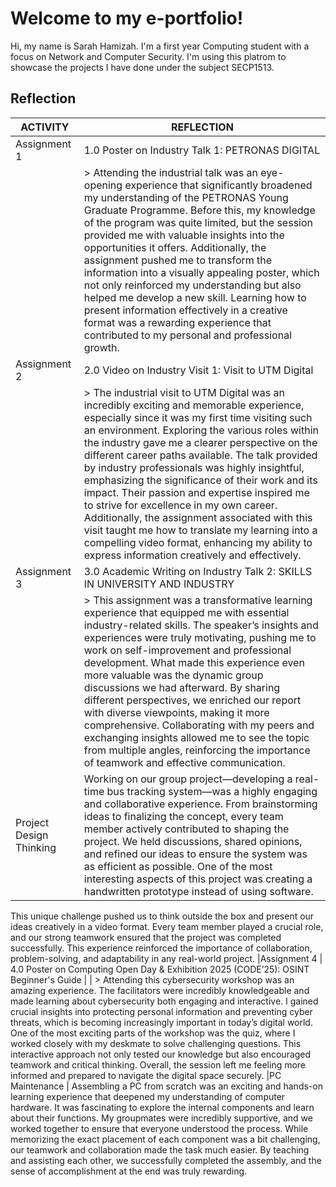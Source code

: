 # Welcome to my e-portfolio!

Hi, my name is Sarah Hamizah. I'm a first year Computing student with a focus on Network and Computer Security. I'm using this platrom to showcase the projects I have done under the subject SECP1513.


## Reflection


|        ACTIVITY        |                                                                      REFLECTION                                                                           |
|------------------------|-----------------------------------------------------------------------------------------------------------------------------------------------------------|
|Assignment 1            | 1.0 Poster on Industry Talk 1: PETRONAS DIGITAL
|                        |     > Attending the industrial talk was an eye-opening experience that significantly broadened my understanding of the PETRONAS Young Graduate Programme. Before this, my knowledge of the program was quite limited, but the session provided me with valuable insights into the opportunities it offers. Additionally, the assignment pushed me to transform the information into a visually appealing poster, which not only reinforced my understanding but also helped me develop a new skill. Learning how to present information effectively in a creative format was a rewarding experience that contributed to my personal and professional growth.
|Assignment 2            | 2.0 Video on Industry Visit 1: Visit to UTM Digital  
|                        |     > The industrial visit to UTM Digital was an incredibly exciting and memorable experience, especially since it was my first time visiting such an environment. Exploring the various roles within the industry gave me a clearer perspective on the different career paths available. The talk provided by industry professionals was highly insightful, emphasizing the significance of their work and its impact. Their passion and expertise inspired me to strive for excellence in my own career. Additionally, the assignment associated with this visit taught me how to translate my learning into a compelling video format, enhancing my ability to express information creatively and effectively.
|Assignment 3            | 3.0 Academic Writing on Industry Talk 2: SKILLS IN UNIVERSITY AND INDUSTRY
|                        |     > This assignment was a transformative learning experience that equipped me with essential industry-related skills. The speaker’s insights and experiences were truly motivating, pushing me to work on self-improvement and professional development. What made this experience even more valuable was the dynamic group discussions we had afterward. By sharing different perspectives, we enriched our report with diverse viewpoints, making it more comprehensive. Collaborating with my peers and exchanging insights allowed me to see the topic from multiple angles, reinforcing the importance of teamwork and effective communication.
|Project Design Thinking | Working on our group project—developing a real-time bus tracking system—was a highly engaging and collaborative experience. From brainstorming ideas to finalizing the concept, every team member actively contributed to shaping the project. We held discussions, shared opinions, and refined our ideas to ensure the system was as efficient as possible. One of the most interesting aspects of this project was creating a handwritten prototype instead of using software.
This unique challenge pushed us to think outside the box and present our ideas creatively in a video format. Every team member played a crucial role, and our strong teamwork ensured that the project was completed successfully. This experience reinforced the importance of collaboration, problem-solving, and adaptability in any real-world project.
|Assignment 4            | 4.0 Poster on Computing Open Day & Exhibition 2025 (CODE’25): OSINT Beginner's Guide
|                        |     > Attending this cybersecurity workshop was an amazing experience. The facilitators were incredibly knowledgeable and made learning about cybersecurity both engaging and interactive. I gained crucial insights into protecting personal information and preventing cyber threats, which is becoming increasingly important in today’s digital world. One of the most exciting parts of the workshop was the quiz, where I worked closely with my deskmate to solve challenging questions. This interactive approach not only tested our knowledge but also encouraged teamwork and critical thinking. Overall, the session left me feeling more informed and prepared to navigate the digital space securely.
|PC Maintenance          | Assembling a PC from scratch was an exciting and hands-on learning experience that deepened my understanding of computer hardware. It was fascinating to explore the internal components and learn about their functions. My groupmates were incredibly supportive, and we worked together to ensure that everyone understood the process. While memorizing the exact placement of each component was a bit challenging, our teamwork and collaboration made the task much easier. By teaching and assisting each other, we successfully completed the assembly, and the sense of accomplishment at the end was truly rewarding.              
